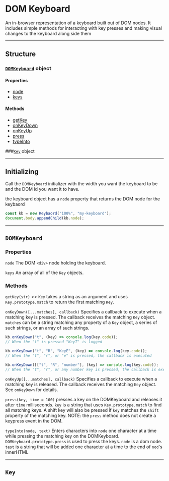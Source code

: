 # DOM Keyboard
An in-browser representation of a keyboard built out of DOM nodes. It includes simple methods for interacting with key presses and making visual changes to the keyboard along side them

---

## Structure
### [`DOMKeyboard`](#domkb) object

#### Properties
  - [node](#domkb-node)
  - [keys](#domkb-keys)

#### Methods
  - [getKey](#domkb-getkey)
  - [onKeyDown](#domkb-onbeydown)
  - [onKeyUp](#domkb-onkeyup)
  - [press](#domkb-press)
  - [typeInto](#domkb-typeinto)

###[`Key`](#key) object

---

## Initializing
Call the `DOMKeyboard` initializer with the width you want the keyboard to be and the DOM id you want it to have.

the keyboard object has a `node` property that returns the DOM node for the keybaord

```javascript
const kb = new Keybaord("100%", "my-keyboard");
document.body.appendChild(kb.node);
```

---

## <a name="domkb">`DOMKeyboard`</a>

### Properties

<a name="domkb-node">`node`</a>
The DOM `<div>` node holding the keyboard.

<a name="domkb-keys">`keys`</a>
An array of all of the `Key` objects.

### Methods

<a name="domkb-getkey">`getKey(str)` >> `Key`</a>
takes a string as an argument and uses `Key.prototype.match` to return the first matching `Key`.

<a name="domkb-onkeydown">`onKeyDown([...matches], callback)`</a>
Specifies a callback to execute when a matching key is pressed. The callback receives the matching `Key` object.
`matches` can be a string matching any property of a `Key` object, a series of such strings, or an array of such strings.
```javascript
kb.onKeyDown("t", (key) => console.log(key.code));
// When the "t" is pressed "KeyT" is logged

kb.onKeyDown("t", "R", "KeyE", (key) => console.log(key.code));
// When the "t", "r", or "e" is pressed, the callback is executed

kb.onKeyDown([["t", "R", "number"], (key) => console.log(key.code));
// When the "t", "r", or any number key is pressed, the callback is executed
```

<a name="domkb-onkeyup">`onKeyUp([...matches], callback)`</a>
Specifies a callback to execute when a matching key is released. The callback receives the matching `Key` object.
See `onKeyDown` for details.

<a name="domkb-press">`press(key, time = 100)`</a>
presses a key on the DOMKeyboard and releases it after `time` milliseconds.
`key` is a string that uses `Key.prototype.match` to find all matching keys.
A shift key will also be pressed if `key` matches the `shift` property of the matching key.
NOTE: the `press` method does not create a keypress event in the DOM.

<a name="domkb-typeinto">`typeInto(node, text)`</a>
Enters characters into `node` one character at a time while pressing the matching key on the DOMKeyboard. `DOMKeyboard.prototype.press` is used to press the keys.
`node` is a dom node.
`test` is a string that will be added one character at a time to the end of `nod`'s innerHTML

---

## <a name="key">`Key`</a>
